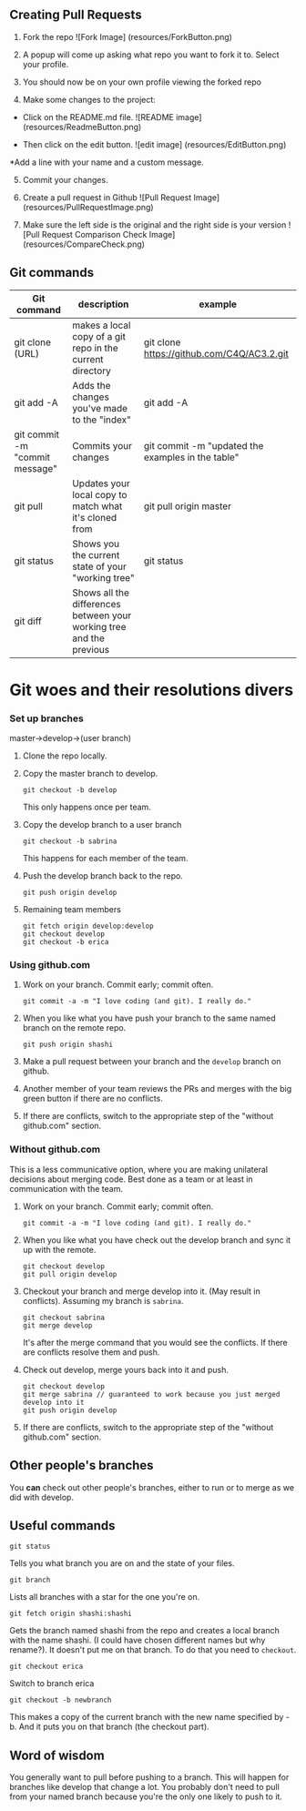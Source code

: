 
## Creating Pull Requests

1) Fork the repo
![Fork Image]
(resources/ForkButton.png)

2) A popup will come up asking what repo you want to fork it to. Select your profile.

3) You should now be on your own profile viewing the forked repo

4) Make some changes to the project:
* Click on the README.md file.
![README image]
(resources/ReadmeButton.png)

* Then click on the edit button.
![edit image]
(resources/EditButton.png)

*Add a line with your name and a custom message.

5) Commit your changes.

6) Create a pull request in Github
![Pull Request Image]
(resources/PullRequestImage.png)

7) Make sure the left side is the original and the right side is your version
![Pull Request Comparison Check Image]
(resources/CompareCheck.png)

## Git commands
|Git command | description | example|
|---|---|---|
| git clone (URL) | makes a local copy of a git repo in the current directory | git clone https://github.com/C4Q/AC3.2.git |
| git add -A | Adds the changes you've made to the "index"| git add -A |
| git commit -m "commit message" | Commits your changes | git commit -m "updated the examples in the table"
| git pull   | Updates your local copy to match what it's cloned from | git pull origin master |
| git status | Shows you the current state of your "working tree" | git status |
| git diff   | Shows all the differences between your working tree and the previous 

# Git woes and their resolutions divers

### Set up branches

master->develop->(user branch)

1. Clone the repo locally.

2. Copy the master branch to develop.
	
	```
	git checkout -b develop
	```
	This only happens once per team.

3. Copy the develop branch to a user branch
	
	```
	git checkout -b sabrina
	```
	This happens for each member of the team. 

4. Push the develop branch back to the repo.
	
	```
	git push origin develop
	```

5. Remaining team members
	
	```
	git fetch origin develop:develop
	git checkout develop
	git checkout -b erica
	```

### Using github.com

1. Work on your branch. Commit early; commit often.
	
	```
	git commit -a -m "I love coding (and git). I really do."
	```

2. When you like what you have push your branch to the same named branch on the remote repo.
	
	```
	git push origin shashi
	```

3. Make a pull request between your branch and the ```develop``` branch on github.

4. Another member of your team reviews the PRs and merges with the big green button if there
   are no conflicts.

5. If there are conflicts, switch to the appropriate step of the "without github.com" section.

### Without github.com

This is a less communicative option, where you are making unilateral decisions 
about merging code. Best done as a team or at least in communication with the team.

1. Work on your branch. Commit early; commit often.
	
	```
	git commit -a -m "I love coding (and git). I really do."
	```

2. When you like what you have check out the develop branch and sync it up with the remote.
	
	```
	git checkout develop
	git pull origin develop
	```

3. Checkout your branch and merge develop into it. (May result in conflicts). Assuming
   my branch is ```sabrina```.

	```
	git checkout sabrina 
	git merge develop
	```

	It's after the merge command that you would see the conflicts. If there are conflicts
	resolve them and push.

4. Check out develop, merge yours back into it and push.
	```
	git checkout develop
	git merge sabrina // guaranteed to work because you just merged develop into it
	git push origin develop
	```

5. If there are conflicts, switch to the appropriate step of the "without github.com" section.

## Other people's branches

You **can** check out other people's branches, either to run or to merge as we did with develop.


## Useful commands

```
git status
```

Tells you what branch you are on and the state of your files.

```
git branch
```

Lists all branches with a star for the one you're on.

```
git fetch origin shashi:shashi
```

Gets the branch named shashi from the repo and creates a local
branch with the name shashi. (I could have chosen different names but why rename?). 
It doesn't put me on that branch. To do that you need to ```checkout```.

```
git checkout erica
```

Switch to branch erica

```
git checkout -b newbranch
```

This makes a copy of the current branch with the new name specified
by -b. And it puts you on that branch (the checkout part).

## Word of wisdom

You generally want to pull before pushing to a branch. This will happen for branches
like develop that change a lot. You probably don't need to pull from your named branch
because you're the only one likely to push to it.
